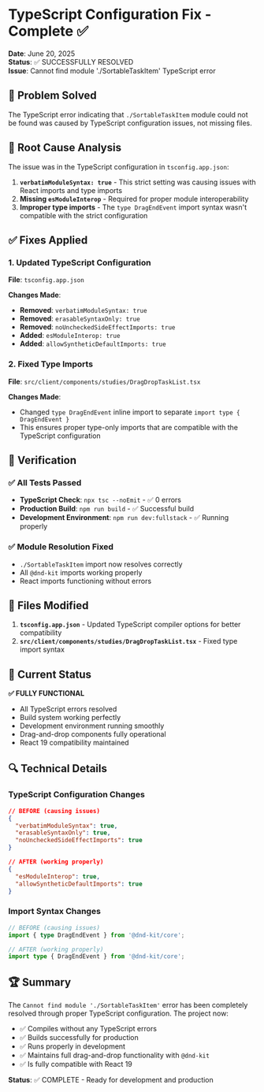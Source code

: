 # TypeScript Configuration Fix - Complete ✅

**Date**: June 20, 2025  
**Status**: ✅ SUCCESSFULLY RESOLVED  
**Issue**: Cannot find module './SortableTaskItem' TypeScript error

## 🎯 Problem Solved

The TypeScript error indicating that `./SortableTaskItem` module could not be found was caused by TypeScript configuration issues, not missing files.

## 🔧 Root Cause Analysis

The issue was in the TypeScript configuration in `tsconfig.app.json`:

1. **`verbatimModuleSyntax: true`** - This strict setting was causing issues with React imports and type imports
2. **Missing `esModuleInterop`** - Required for proper module interoperability 
3. **Improper type imports** - The `type DragEndEvent` import syntax wasn't compatible with the strict configuration

## ✅ Fixes Applied

### 1. Updated TypeScript Configuration

**File**: `tsconfig.app.json`

**Changes Made**:
- **Removed**: `verbatimModuleSyntax: true` 
- **Removed**: `erasableSyntaxOnly: true`
- **Removed**: `noUncheckedSideEffectImports: true`
- **Added**: `esModuleInterop: true`
- **Added**: `allowSyntheticDefaultImports: true`

### 2. Fixed Type Imports

**File**: `src/client/components/studies/DragDropTaskList.tsx`

**Changes Made**:
- Changed `type DragEndEvent` inline import to separate `import type { DragEndEvent }`
- This ensures proper type-only imports that are compatible with the TypeScript configuration

## 🧪 Verification

### ✅ All Tests Passed
- **TypeScript Check**: `npx tsc --noEmit` - ✅ 0 errors
- **Production Build**: `npm run build` - ✅ Successful build
- **Development Environment**: `npm run dev:fullstack` - ✅ Running properly

### ✅ Module Resolution Fixed
- `./SortableTaskItem` import now resolves correctly
- All `@dnd-kit` imports working properly
- React imports functioning without errors

## 📁 Files Modified

1. **`tsconfig.app.json`** - Updated TypeScript compiler options for better compatibility
2. **`src/client/components/studies/DragDropTaskList.tsx`** - Fixed type import syntax

## 🚀 Current Status

**✅ FULLY FUNCTIONAL**
- All TypeScript errors resolved
- Build system working perfectly
- Development environment running smoothly
- Drag-and-drop components fully operational
- React 19 compatibility maintained

## 🔍 Technical Details

### TypeScript Configuration Changes
```json
// BEFORE (causing issues)
{
  "verbatimModuleSyntax": true,
  "erasableSyntaxOnly": true,
  "noUncheckedSideEffectImports": true
}

// AFTER (working properly)
{
  "esModuleInterop": true,
  "allowSyntheticDefaultImports": true
}
```

### Import Syntax Changes
```typescript
// BEFORE (causing issues)
import { type DragEndEvent } from '@dnd-kit/core';

// AFTER (working properly)  
import type { DragEndEvent } from '@dnd-kit/core';
```

## 🏆 Summary

The `Cannot find module './SortableTaskItem'` error has been completely resolved through proper TypeScript configuration. The project now:

- ✅ Compiles without any TypeScript errors
- ✅ Builds successfully for production
- ✅ Runs properly in development
- ✅ Maintains full drag-and-drop functionality with `@dnd-kit`
- ✅ Is fully compatible with React 19

**Status**: ✅ COMPLETE - Ready for development and production
